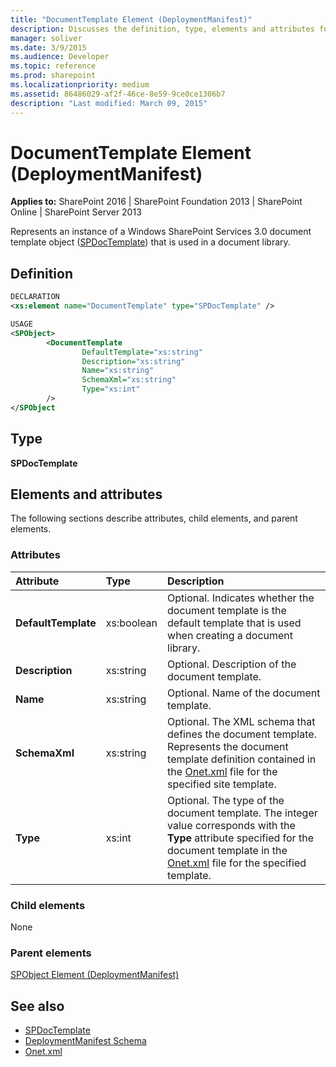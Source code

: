 ```yaml
---
title: "DocumentTemplate Element (DeploymentManifest)"
description: Discusses the definition, type, elements and attributes for the DocumentTemplate Element (DeploymentManifest).
manager: soliver
ms.date: 3/9/2015
ms.audience: Developer
ms.topic: reference
ms.prod: sharepoint
ms.localizationpriority: medium
ms.assetid: 86486029-af2f-46ce-8e59-9ce0ce1306b7
description: "Last modified: March 09, 2015"
---
```


# DocumentTemplate Element (DeploymentManifest)

**Applies to:** SharePoint 2016 | SharePoint Foundation 2013 | SharePoint Online | SharePoint Server 2013 
  
Represents an instance of a Windows SharePoint Services 3.0 document template object ([SPDocTemplate](https://msdn.microsoft.com/library/Microsoft.SharePoint.SPDocTemplate.aspx)) that is used in a document library. 

## Definition

```XML
DECLARATION
<xs:element name="DocumentTemplate" type="SPDocTemplate" />

USAGE
<SPObject>
        <DocumentTemplate
                DefaultTemplate="xs:string"
                Description="xs:string"
                Name="xs:string"
                SchemaXml="xs:string"
                Type="xs:int"
        />
</SPObject

```

## Type

**SPDocTemplate**
  
## Elements and attributes

The following sections describe attributes, child elements, and parent elements.

### Attributes

|**Attribute**|**Type**|**Description**|
|:-----|:-----|:-----|
|**DefaultTemplate** <br/> |xs:boolean  <br/> |Optional. Indicates whether the document template is the default template that is used when creating a document library.  <br/> |
|**Description** <br/> |xs:string  <br/> |Optional. Description of the document template.  <br/> |
|**Name** <br/> |xs:string  <br/> |Optional. Name of the document template.  <br/> |
|**SchemaXml** <br/> |xs:string  <br/> |Optional. The XML schema that defines the document template. Represents the document template definition contained in the [Onet.xml](https://msdn.microsoft.com/library/b99d6657-d9ae-4135-a43c-c58cdfcdc6c1%28Office.15%29.aspx) file for the specified site template.  <br/> |
|**Type** <br/> |xs:int  <br/> |Optional. The type of the document template. The integer value corresponds with the **Type** attribute specified for the document template in the [Onet.xml](https://msdn.microsoft.com/library/b99d6657-d9ae-4135-a43c-c58cdfcdc6c1%28Office.15%29.aspx) file for the specified template.  <br/> |
   
### Child elements

None
   
### Parent elements

[SPObject Element (DeploymentManifest)](spobject-element-deploymentmanifest.md)
   
## See also

- [SPDocTemplate](https://msdn.microsoft.com/library/Microsoft.SharePoint.SPDocTemplate.aspx)
- [DeploymentManifest Schema](deploymentmanifest-schema.md)
- [Onet.xml](https://msdn.microsoft.com/library/b99d6657-d9ae-4135-a43c-c58cdfcdc6c1%28Office.15%29.aspx)

